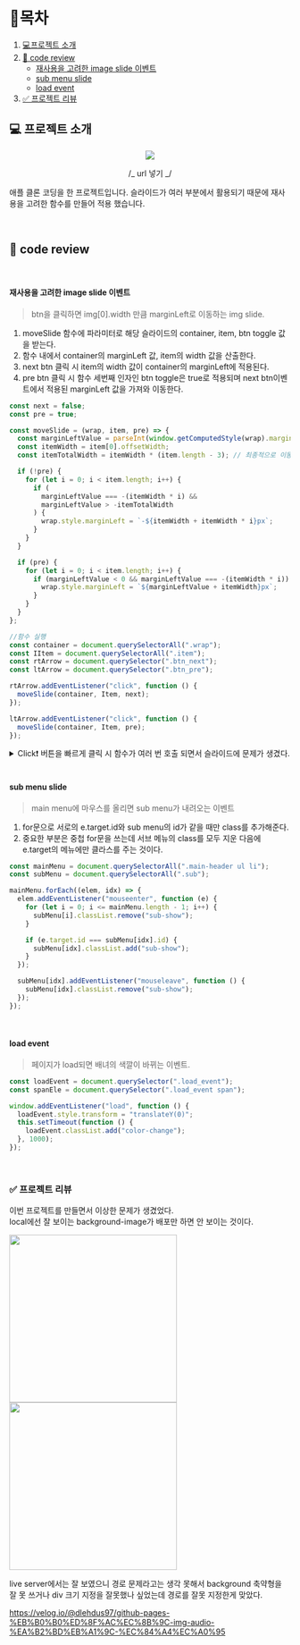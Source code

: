 # 🎇목차

1. [💻프로젝트 소개](#-프로젝트-소개)
2. [🧾 code review](#-code-review)
   - [재사용을 고려한 image slide 이벤트](#재사용을-고려한-image-slide-이벤트)
   - [sub menu slide](#sub-menu-slide)
   - [load event](#load-event)
3. [✅ 프로젝트 리뷰](#-프로젝트-리뷰)
   <br />

## 💻 프로젝트 소개

<div align="center">
  
   <img src="https://github.com/future9061/apple_mac_shopping/assets/132829711/2a634acc-b32b-4bec-9bd0-274e42f72139">

/_ url 넣기 _/

   <p align="start">
    애플 클론 코딩을 한 프로젝트입니다. 슬라이드가 여러 부분에서 활용되기 때문에 재사용을 고려한 함수를 만들어 적용 했습니다.
   </p>
</div>

<br />

## 🧾 code review

<br />

#### 재사용을 고려한 image slide 이벤트

> btn을 클릭하면 img[0].width 만큼 marginLeft로 이동하는 img slide.

1. moveSlide 함수에 파라미터로 해당 슬라이드의 container, item, btn toggle 값을 받는다.
2. 함수 내에서 container의 marginLeft 값, item의 width 값을 산출한다.
3. next btn 클릭 시 item의 width 값이 container의 marginLeft에 적용된다.
4. pre btn 클릭 시 함수 세번째 인자인 btn toggle은 true로 적용되며 next btn이벤트에서 적용된 marginLeft 값을 가져와 이동한다.

```javascript
const next = false;
const pre = true;

const moveSlide = (wrap, item, pre) => {
  const marginLeftValue = parseInt(window.getComputedStyle(wrap).marginLeft); //string으로 나와 parseInt 적용
  const itemWidth = item[0].offsetWidth;
  const itemTotalWidth = itemWidth * (item.length - 3); // 최종적으로 이동할 ml 값을 임의로 정함

  if (!pre) {
    for (let i = 0; i < item.length; i++) {
      if (
        marginLeftValue === -(itemWidth * i) &&
        marginLeftValue > -itemTotalWidth
      ) {
        wrap.style.marginLeft = `-${itemWidth + itemWidth * i}px`;
      }
    }
  }

  if (pre) {
    for (let i = 0; i < item.length; i++) {
      if (marginLeftValue < 0 && marginLeftValue === -(itemWidth * i)) {
        wrap.style.marginLeft = `${marginLeftValue + itemWidth}px`;
      }
    }
  }
};

//함수 실행
const container = document.querySelectorAll(".wrap");
const IItem = document.querySelectorAll(".item");
const rtArrow = document.querySelector(".btn_next");
const ltArrow = document.querySelector(".btn_pre");

rtArrow.addEventListener("click", function () {
  moveSlide(container, Item, next);
});

ltArrow.addEventListener("click", function () {
  moveSlide(container, Item, pre);
});
```

<details><summary> Click❗ 버튼을 빠르게 클릭 시 함수가 여러 번 호출 되면서 슬라이드에 문제가 생겼다.
</summary>
   ml로만 이동하는 슬라이드이기 때문에 ml은 무조건 0 이하의 음수인데 pre 버튼을 빠르게 누르면 함수가 중복 실행되면서 ml이 양수가 되어 버리고 btn이 작동하지 않는다. <br />
   조건으로 ( marginLeftValue === -(itemWidth * i) ) ml이 itemwidth 값과 같을 때만 이동하게 해서 <br />
   빠르게 클릭해도 ml이 기존과 다르게 양수가 되버리는 문제를 해결했다.
</details>

<br />

#### sub menu slide

> main menu에 마우스를 올리면 sub menu가 내려오는 이벤트

1. for문으로 서로의 e.target.id와 sub menu의 id가 같을 때만 class를 추가해준다.
2. 중요한 부분은 중첩 for문을 쓰는데 서브 메뉴의 class를 모두 지운 다음에 e.target의 메뉴에만 클라스를 주는 것이다.

```javascript
const mainMenu = document.querySelectorAll(".main-header ul li");
const subMenu = document.querySelectorAll(".sub");

mainMenu.forEach((elem, idx) => {
  elem.addEventListener("mouseenter", function (e) {
    for (let i = 0; i <= mainMenu.length - 1; i++) {
      subMenu[i].classList.remove("sub-show");
    }

    if (e.target.id === subMenu[idx].id) {
      subMenu[idx].classList.add("sub-show");
    }
  });

  subMenu[idx].addEventListener("mouseleave", function () {
    subMenu[idx].classList.remove("sub-show");
  });
});
```

<br />

#### load event

> 페이지가 load되면 배녀의 색깔이 바뀌는 이벤트.

```javascript
const loadEvent = document.querySelector(".load_event");
const spanEle = document.querySelector(".load_event span");

window.addEventListener("load", function () {
  loadEvent.style.transform = "translateY(0)";
  this.setTimeout(function () {
    loadEvent.classList.add("color-change");
  }, 1000);
});
```

<br />

### ✅ 프로젝트 리뷰

이번 프로젝트를 만들면서 이상한 문제가 생겼었다. <br >
local에선 잘 보이는 background-image가 배포만 하면 안 보이는 것이다. <br >

<img src="https://github.com/future9061/apple_mac_shopping/assets/132829711/93f8304d-f9ce-47a4-baa4-20deecf11453" width="300">
<img src="https://github.com/future9061/apple_mac_shopping/assets/132829711/944dbbe9-829d-4963-afe9-9d08c7093858" width="300">

live server에서는 잘 보였으니 경로 문제라고는 생각 못해서 background 축약형을 잘 못 쓰거나 div 크기 지정을 잘못했나 싶었는데 경로를 잘못 지정한게 맞았다.

https://velog.io/@dlehdus97/github-pages-%EB%B0%B0%ED%8F%AC%EC%8B%9C-img-audio-%EA%B2%BD%EB%A1%9C-%EC%84%A4%EC%A0%95
